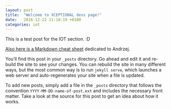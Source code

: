 ```yaml
---
layout: post
title:  "Welcome to XCEPTIONAL devs page!"
date:   2016-12-22 11:18:19 +0100
categories: iot
---
```

This is a test post for the IOT section. :D

[Also here is a Markdown cheat sheet](https://github.com/adam-p/markdown-here/wiki/Markdown-Cheatsheet) dedicated to Andrzej.

You’ll find this post in your `_posts` directory. Go ahead and edit it and re-build the site to see your changes. You can rebuild the site in many different ways, but the most common way is to run `jekyll serve`, which launches a web server and auto-regenerates your site when a file is updated.

To add new posts, simply add a file in the `_posts` directory that follows the convention `YYYY-MM-DD-name-of-post.ext` and includes the necessary front matter. Take a look at the source for this post to get an idea about how it works.
